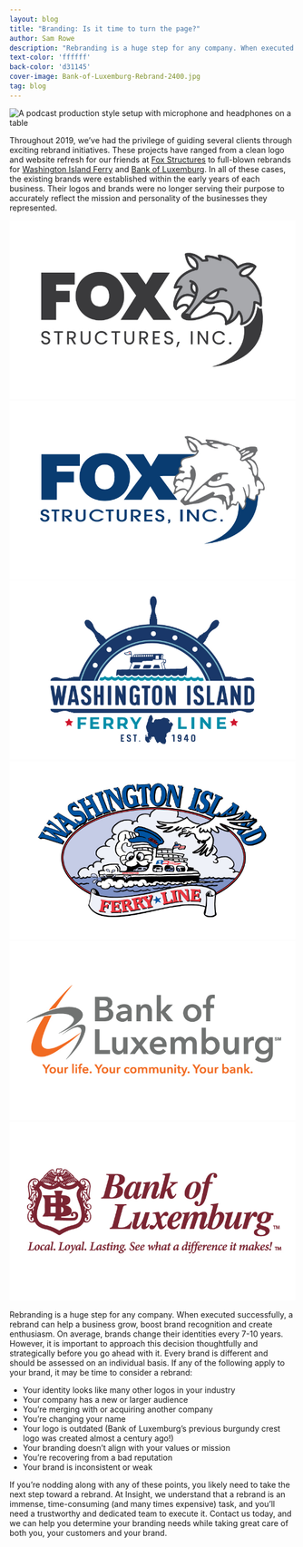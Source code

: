 ```yaml
---
layout: blog
title: "Branding: Is it time to turn the page?"
author: Sam Rowe
description: "Rebranding is a huge step for any company. When executed successfully, a rebrand can help a business grow, boost brand recognition, and create enthusiasm. Learn more about when it may be time for a rebrand."
text-color: 'ffffff'
back-color: 'd31145'
cover-image: Bank-of-Luxemburg-Rebrand-2400.jpg
tag: blog
---
```


<img data-aos="fade-up" src="/img/blog/Bank-of-Luxemburg-Rebrand-2400.jpg"
alt="A podcast production style setup with microphone and headphones on a table"
srcset="
/img/blog/Bank-of-Luxemburg-Rebrand-2400.jpg 2400w,
/img/blog/Bank-of-Luxemburg-Rebrand-1800.jpg 1800w,
/img/blog/Bank-of-Luxemburg-Rebrand-1200.jpg 1200w,
/img/blog/Bank-of-Luxemburg-Rebrand-900.jpg 900w,
/img/blog/Bank-of-Luxemburg-Rebrand-600.jpg 600w,
/img/blog/Bank-of-Luxemburg-Rebrand-400.jpg 400w" />

Throughout 2019, we’ve had the privilege of guiding several clients through exciting rebrand initiatives. These projects have ranged from a clean logo and website refresh for our friends at <a href="/work/a-bold-brand-remodel-fox-structures.html">Fox Structures</a> to full-blown rebrands for <a href="/work/rebranding-an-anchored-identity.html">Washington Island Ferry</a> and <a href="/work/bank-of-luxemburg-rebrand.html">Bank of Luxemburg</a>. In all of these cases, the existing brands were established within the early years of each business. Their logos and brands were no longer serving their purpose to accurately reflect the mission and personality of the businesses they represented.

<div class="sliderContainer">
  <div id="slider" class="beer-slider" data-beer-label="After">
    <img src="/img/blog/FoxStructures-NewLogo-2.jpg" alt="">
    <div class="beer-reveal" data-beer-label="Before">
      <img src="/img/blog/FoxStructures-OldLogo-2.jpg" alt="">
    </div>
  </div>
  <div id="slider" class="beer-slider" data-beer-label="After">
    <img src="/img/blog/WIFL-NewLogo.jpg" alt="">
    <div class="beer-reveal" data-beer-label="Before">
      <img src="/img/blog/WIFL-OldLogo.jpg" alt="">
    </div>
  </div>
  <div id="slider" class="beer-slider" data-beer-label="After">
    <img src="/img/blog/BOL-NewLogo-2.jpg" alt="">
    <div class="beer-reveal" data-beer-label="Before">
      <img src="/img/blog/BOL-OldLogo-2.jpg" alt="">
    </div>
  </div>
</div>

Rebranding is a huge step for any company. When executed successfully, a rebrand can help a business grow, boost brand recognition and create enthusiasm. On average, brands change their identities every 7-10 years. However, it is important to approach this decision thoughtfully and strategically before you go ahead with it. Every brand is different and should be assessed on an individual basis. If any of the following apply to your brand, it may be time to consider a rebrand:

* Your identity looks like many other logos in your industry
* Your company has a new or larger audience
* You’re merging with or acquiring another company
* You’re changing your name
* Your logo is outdated (Bank of Luxemburg’s previous burgundy crest logo was created almost a century ago!)
* Your branding doesn’t align with your values or mission
* You’re recovering from a bad reputation
* Your brand is inconsistent or weak

If you’re nodding along with any of these points, you likely need to take the next step toward a rebrand. At Insight, we understand that a rebrand is an immense, time-consuming (and many times expensive) task, and you’ll need a trustworthy and dedicated team to execute it. Contact us today, and we can help you determine your branding needs while taking great care of both you, your customers and your brand.
